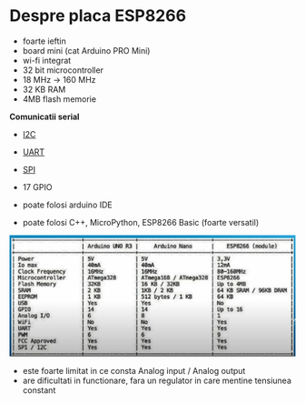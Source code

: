 <h1>Despre placa ESP8266</h1>

- foarte ieftin
- board mini (cat Arduino PRO Mini)
- wi-fi integrat
- 32 bit microcontroller
- 18 MHz -> 160 MHz
- 32 KB RAM
- 4MB flash memorie

<b>Comunicatii serial</b>
- <a href="../../Comunicatii Serial/I2C.md">I2C</a>
- <a href="../../Comunicatii Serial/UART.md">UART</a>
- <a href="../../Comunicatii Serial/SPI.md">SPI</a>

- 17 GPIO

- poate folosi arduino IDE
- poate folosi C++, MicroPython, ESP8266 Basic (foarte versatil)

<img src="_img/caracteristici_ESP8266.PNG" alt="caracteristici ESP8266" />

- este foarte limitat in ce consta Analog input / Analog output 
- are dificultati in functionare, fara un regulator in care mentine tensiunea constant